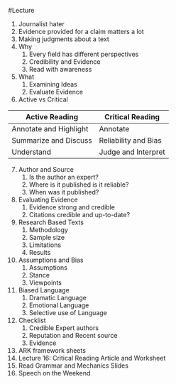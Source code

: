 #Lecture 
1. Journalist hater
2. Evidence provided for a claim matters a lot
3. Making judgments about a text
4. Why 
	1. Every field has different perspectives
	2. Credibility and Evidence
	3. Read with awareness
5. What
	1. Examining Ideas
	2. Evaluate Evidence
6. Active vs Critical

| Active Reading         | Critical Reading     |
| ---------------------- | -------------------- |
| Annotate and Highlight | Annotate             |
| Summarize and Discuss  | Reliability and Bias |
| Understand             | Judge and Interpret  |
7. Author and Source
	1. Is the author an expert?
	2. Where is it published is it reliable?
	3. When was it published?
8. Evaluating Evidence
	1. Evidence strong and credible
	2. Citations credible and up-to-date?
9. Research Based Texts
	1. Methodology
	2. Sample size
	3. Limitations
	4. Results
10. Assumptions and Bias
	1. Assumptions
	2. Stance
	3. Viewpoints
11. Biased Language
	1. Dramatic Language
	2. Emotional Language
	3. Selective use of Language
12. Checklist
	1. Credible Expert authors 
	2. Reputation and Recent source
	3. Evidence
13. ARK framework sheets
14. Lecture 16: Critical Reading Article and Worksheet
15. Read Grammar and Mechanics Slides
16. Speech on the Weekend
